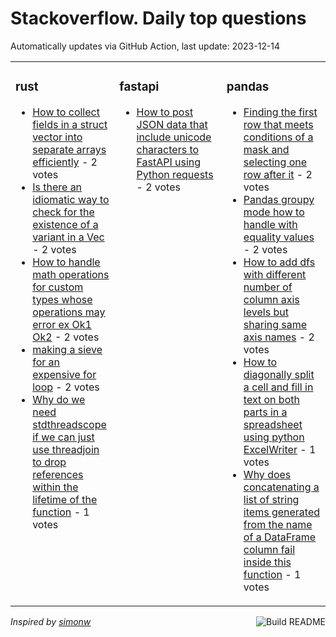 # Stackoverflow. Daily top questions 

Automatically updates via GitHub Action, last update: <!-- date starts -->2023-12-14<!-- date ends -->


<table><tr><td valign="top" width="33%">

### rust
<!-- rust starts -->
* [How to collect fields in a struct vector into separate arrays efficiently](https://stackoverflow.com/questions/77654049/how-to-collect-fields-in-a-struct-vector-into-separate-arrays-efficiently) - 2 votes
* [Is there an idiomatic way to check for the existence of a variant in a Vec](https://stackoverflow.com/questions/77658920/is-there-an-idiomatic-way-to-check-for-the-existence-of-a-variant-in-a-vec) - 2 votes
* [How to handle math operations for custom types whose operations may error ex Ok1  Ok2](https://stackoverflow.com/questions/77656506/how-to-handle-math-operations-for-custom-types-whose-operations-may-error-ex-o) - 2 votes
* [making a sieve for an expensive for loop](https://stackoverflow.com/questions/77650017/making-a-sieve-for-an-expensive-for-loop) - 2 votes
* [Why do we need stdthreadscope if we can just use threadjoin to drop references within the lifetime of the function](https://stackoverflow.com/questions/77661629/why-do-we-need-stdthreadscope-if-we-can-just-use-thread-join-to-drop-refer) - 1 votes
<!-- rust ends -->
</td><td valign="top" width="34%">


### fastapi
<!-- fastapi starts -->
* [How to post JSON data that include unicode characters to FastAPI using Python requests](https://stackoverflow.com/questions/77652094/how-to-post-json-data-that-include-unicode-characters-to-fastapi-using-python-re) - 2 votes
<!-- fastapi ends -->
</td><td valign="top" width="34%">


### pandas
<!-- pandas starts -->
* [Finding the first row that meets conditions of a mask and selecting one row after it](https://stackoverflow.com/questions/77651219/finding-the-first-row-that-meets-conditions-of-a-mask-and-selecting-one-row-afte) - 2 votes
* [Pandas groupy mode  how to handle with equality values](https://stackoverflow.com/questions/77661382/pandas-groupy-mode-how-to-handle-with-equality-values) - 2 votes
* [How to add dfs with different number of column axis levels but sharing same axis names](https://stackoverflow.com/questions/77660815/how-to-add-dfs-with-different-number-of-column-axis-levels-but-sharing-same-axi) - 2 votes
* [How to diagonally split a cell and fill in text on both parts in a spreadsheet using python ExcelWriter](https://stackoverflow.com/questions/77655998/how-to-diagonally-split-a-cell-and-fill-in-text-on-both-parts-in-a-spreadsheet) - 1 votes
* [Why does concatenating a list of string items generated from the name of a DataFrame column fail inside this function](https://stackoverflow.com/questions/77656712/why-does-concatenating-a-list-of-string-items-generated-from-the-name-of-a-dataf) - 1 votes
<!-- pandas ends -->
</td></tr></table>

<a href="https://github.com/hp0404/hp0404/actions"><img src="https://github.com/hp0404/hp0404/workflows/Build%20README/badge.svg" align="right" alt="Build README"></a> <p>*Inspired by  [simonw](https://github.com/simonw/simonw)*</p>
